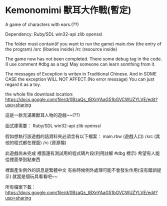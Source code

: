 Kemonomimi
獸耳大作戰(暫定)
==========

A game of characters with ears.(??)

Dependency:
 Ruby/SDL
 win32-api
 zlib
 openssl
 
The folder must contain(if you want to run the game)
 main.rbw (the entry of the program)
 /src     (libaries inside)
 /rc      (resource inside)

The game now has not been completed.
There some debug tag in the code.(I use comment #dbg as a tag)
May someone can learn somthing from it.

The messages of Exception is writen in Traditional Chinese.
And in SOME CASE the exception WILL NOT AFFECT.(No error message)
You can just regard it as a toy.


the whole file download location:
https://docs.google.com/file/d/0BzaQs_tBXnYAaG51bGVCWUZYLVE/edit?usp=sharing


這是一款充滿著獸耳人物的遊戲~~(??)

函式庫需要：
 Ruby/SDL
 win32-api
 zlib
 openssl
 
假如想執行該遊戲的話資料夾必須含有以下檔案：
  main.rbw (遊戲入口)
  /src     (其他的程式都在裡面)
  /rc      (資源檔)
  
此遊戲尚未完成
裡面還有測試用的程式碼片段(利用註解 #dbg 標示)
希望有人能從裡面學到點東西

裡面產生例外的訊息是繁體中文
有些時候例外處理可能不會發生作用(沒有錯誤提示)
就當是個玩具看看吧~~

所有檔案下載：
https://docs.google.com/file/d/0BzaQs_tBXnYAaG51bGVCWUZYLVE/edit?usp=sharing
